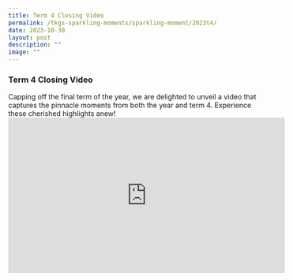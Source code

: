 ```yaml
---
title: Term 4 Closing Video
permalink: /tkgs-sparkling-moments/sparkling-moment/2023t4/
date: 2023-10-30
layout: post
description: ""
image: ""
---
```

<h3><strong>Term 4 Closing Video</strong></h3>
Capping off the final term of the year, we are delighted to unveil a video that captures the pinnacle moments from both the year and term 4. Experience these cherished highlights anew!

<center><iframe allowfullscreen="" allow="accelerometer; autoplay; clipboard-write; encrypted-media; gyroscope; picture-in-picture; web-share" frameborder="0" title="YouTube video player" src="https://www.youtube.com/embed/kVCKhcaB8qQ?si=nWG9DPwbR31I97Gg" height="315" width="560"></iframe></center>